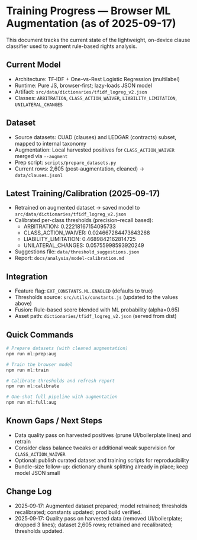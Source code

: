 # Training Progress — Browser ML Augmentation (as of 2025-09-17)

This document tracks the current state of the lightweight, on-device clause classifier used to augment rule-based rights analysis.

## Current Model

- Architecture: TF‑IDF + One-vs-Rest Logistic Regression (multilabel)
- Runtime: Pure JS, browser-first; lazy-loads JSON model
- Artifact: `src/data/dictionaries/tfidf_logreg_v2.json`
- Classes: `ARBITRATION`, `CLASS_ACTION_WAIVER`, `LIABILITY_LIMITATION`, `UNILATERAL_CHANGES`

## Dataset

- Source datasets: CUAD (clauses) and LEDGAR (contracts) subset, mapped to internal taxonomy
- Augmentation: Local harvested positives for `CLASS_ACTION_WAIVER` merged via `--augment`
- Prep script: `scripts/prepare_datasets.py`
- Current rows: 2,605 (post-augmentation, cleaned) → `data/clauses.jsonl`

## Latest Training/Calibration (2025‑09‑17)

- Retrained on augmented dataset → saved model to `src/data/dictionaries/tfidf_logreg_v2.json`
- Calibrated per-class thresholds (precision–recall based):
  - ARBITRATION: 0.22218167154095733
  - CLASS_ACTION_WAIVER: 0.024667284473643268
  - LIABILITY_LIMITATION: 0.4689842162814725
  - UNILATERAL_CHANGES: 0.05755998593920249
- Suggestions file: `data/threshold_suggestions.json`
- Report: `docs/analysis/model-calibration.md`

## Integration

- Feature flag: `EXT_CONSTANTS.ML.ENABLED` (defaults to true)
- Thresholds source: `src/utils/constants.js` (updated to the values above)
- Fusion: Rule-based score blended with ML probability (alpha=0.65)
- Asset path: `dictionaries/tfidf_logreg_v2.json` (served from dist)

## Quick Commands

```bash
# Prepare datasets (with cleaned augmentation)
npm run ml:prep:aug

# Train the browser model
npm run ml:train

# Calibrate thresholds and refresh report
npm run ml:calibrate

# One-shot full pipeline with augmentation
npm run ml:full:aug
```

## Known Gaps / Next Steps

- Data quality pass on harvested positives (prune UI/boilerplate lines) and retrain
- Consider class balance tweaks or additional weak supervision for `CLASS_ACTION_WAIVER`
- Optional: publish curated dataset and training scripts for reproducibility
- Bundle-size follow-up: dictionary chunk splitting already in place; keep model JSON small

## Change Log

- 2025‑09‑17: Augmented dataset prepared; model retrained; thresholds recalibrated; constants updated; prod build verified.
- 2025‑09‑17: Quality pass on harvested data (removed UI/boilerplate; dropped 3 lines); dataset 2,605 rows; retrained and recalibrated; thresholds updated.
